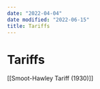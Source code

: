 ```yaml
---
date: "2022-04-04"
date modified: "2022-06-15"
title: Tariffs
---
```


# Tariffs
[[Smoot-Hawley Tariff (1930)]]
